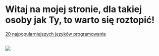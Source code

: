 # Witaj na mojej stronie, dla takiej osoby jak Ty, to warto się roztopić!
[20 najpopularniejszych jezyków programowania](../jezyki_programowania)
## ![](https://images.emojiterra.com/google/android-12l/512px/2603.png)